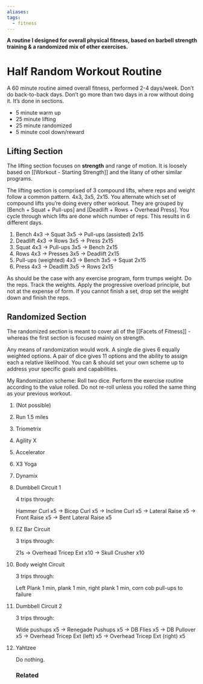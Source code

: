 ```yaml
---
aliases: 
tags:
  - fitness
---
```

**A routine I designed for overall physical fitness, based on barbell strength training & a randomized mix of other exercises.**

# Half Random Workout Routine

A 60 minute routine aimed overall fitness, performed 2-4 days/week. Don’t do back-to-back days. Don’t go more than two days in a row without doing it. It’s done in sections.

- 5 minute warm up
- 25 minute lifting
- 25 minute randomized
- 5 minute cool down/reward

## Lifting Section

The lifting section focuses on **strength** and range of motion. It is loosely based on [[Workout - Starting Strength]] and the litany of other similar programs.

The lifting section is comprised of 3 compound lifts, where reps and weight follow a common pattern. 4x3, 3x5, 2x15. You alternate which set of compound lifts you’re doing every other workout. They are grouped by [Bench + Squat + Pull-ups] and [Deadlift + Rows + Overhead Press]. You cycle through which lifts are done which number of reps. This results in 6 different days.

1. Bench 4x3 → Squat 3x5 → Pull-ups (assisted) 2x15
2. Deadlift 4x3 → Rows 3x5 → Press 2x15
3. Squat 4x3 → Pull-ups 3x5 → Bench 2x15
4. Rows 4x3 → Presses 3x5 → Deadlift 2x15
5. Pull-ups (weighted) 4x3 → Bench 3x5 → Squat 2x15
6. Press 4x3 → Deadlift 3x5 → Rows 2x15

As should be the case with any exercise program, form trumps weight. Do the reps. Track the weights. Apply the progressive overload principle, but not at the expense of form. If you cannot finish a set, drop set the weight down and finish the reps.

## Randomized Section

The randomized section is meant to cover all of the [[Facets of Fitness]] - whereas the first section is focused mainly on strength.

Any means of randomization would work. A single die gives 6 equally weighted options. A pair of dice gives 11 options and the ability to assign each a relative likelihood. You can & should set your own scheme up to address your specific goals and capabilities.

My Randomization scheme:
Roll two dice. Perform the exercise routine according to the value rolled. Do not re-roll unless you rolled the same thing as your previous workout.  

1. (Not possible)
2. Run 1.5 miles
3. Triometrix
4. Agility X
5. Accelerator
6. X3 Yoga
7. Dynamix
8. Dumbbell Circuit 1
    
    4 trips through:
    
    Hammer Curl x5 → Bicep Curl x5 → Incline Curl x5 → Lateral Raise x5 → Front Raise x5 → Bent Lateral Raise x5
    
9. EZ Bar Circuit
    
    3 trips through:
    
    21s → Overhead Tricep Ext x10 → Skull Crusher x10
    
10. Body weight Circuit
    
    3 trips through:
    
    Left Plank 1 min, plank 1 min, right plank 1 min, corn cob pull-ups to failure
    
11. Dumbbell Circuit 2
    
    3 trips through:
    
    Wide pushups x5 → Renegade Pushups x5 → DB Flies x5 → DB Pullover x5 → Overhead Tricep Ext (left) x5 → Overhead Tricep Ext (right) x5
    
12. Yahtzee
    
    Do nothing.

    ### Related